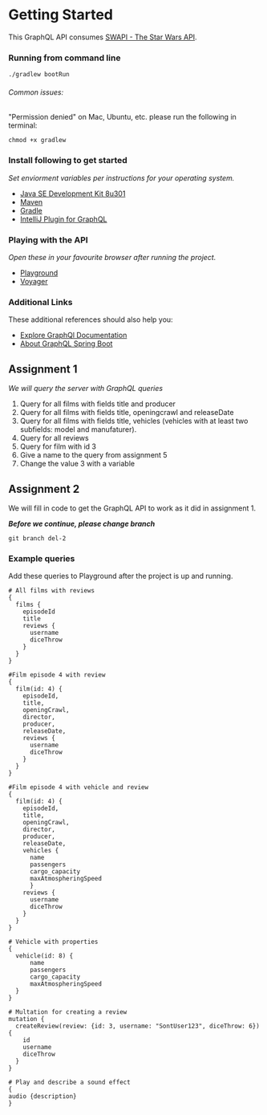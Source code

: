# Getting Started
This GraphQL API consumes [SWAPI - The Star Wars API](https://swapi.dev/documentation).

### Running from command line
```
./gradlew bootRun
```

###### Common issues: 

"Permission denied" on Mac, Ubuntu, etc. please run the following in terminal:
```
chmod +x gradlew
```

### Install following to get started
_Set enviorment variables per instructions for your operating system._
* [Java SE Development Kit 8u301](https://www.oracle.com/java/technologies/javase/javase-jdk8-downloads.html)
* [Maven](https://maven.apache.org/)
* [Gradle](https://gradle.org/install/)
* [IntelliJ Plugin for GraphQL](https://plugins.jetbrains.com/plugin/8097-js-graphql)

### Playing with the API
_Open these in your favourite browser after running the project._
* [Playground](http://localhost:9000/playground)
* [Voyager](http://localhost:9000/voyager)

### Additional Links
These additional references should also help you:
* [Explore GraphQl Documentation](https://www.graphql.com/)
* [About GraphQL Spring Boot](https://www.graphql-java-kickstart.com/spring-boot/)

## Assignment 1
_We will query the server with GraphQL queries_
1. Query for all films with fields title and producer
2. Query for all films with fields title, openingcrawl and releaseDate
3. Query for all films with fields title, vehicles (vehicles with at least two subfields: model and manufaturer).
4. Query for all reviews
5. Query for film with id 3
6. Give a name to the query from assignment 5
7. Change the value 3 with a variable

## Assignment 2
We will fill in code to get the GraphQL API to work as it did in assignment 1.

**_Before we continue, please change branch_**
```
git branch del-2
```






### Example queries
Add these queries to Playground after the project is up and running.
```
# All films with reviews
{
  films {
    episodeId
    title
    reviews {
      username
      diceThrow
    }
  }
}
```


```
#Film episode 4 with review
{
  film(id: 4) {
    episodeId,
    title,
    openingCrawl,
    director,
    producer,
    releaseDate,
    reviews {
      username
      diceThrow
    }
  }
}
```


```
#Film episode 4 with vehicle and review
{
  film(id: 4) {
    episodeId,
    title,
    openingCrawl,
    director,
    producer,
    releaseDate,
    vehicles {
      name
      passengers
      cargo_capacity
      maxAtmospheringSpeed
      }
    reviews {
      username
      diceThrow
    }
  }
}
```

```
# Vehicle with properties
{
  vehicle(id: 8) {
      name
      passengers
      cargo_capacity
      maxAtmospheringSpeed
  }
}
```

```
# Multation for creating a review
mutation {
  createReview(review: {id: 3, username: "SontUser123", diceThrow: 6}) {
    id
    username
    diceThrow
  }
}
```


```
# Play and describe a sound effect
{
audio {description}
}
```
